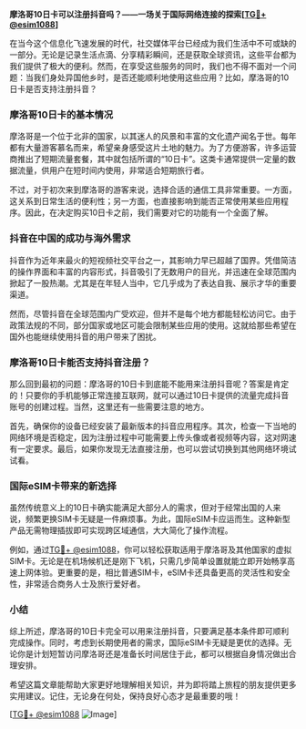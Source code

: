 **摩洛哥10日卡可以注册抖音吗？——一场关于国际网络连接的探索[[TG💪+ @esim1088](https://t.me/s/esim1088)]**

在当今这个信息化飞速发展的时代，社交媒体平台已经成为我们生活中不可或缺的一部分。无论是记录生活点滴、分享精彩瞬间，还是获取全球资讯，这些平台都为我们提供了极大的便利。然而，在享受这些服务的同时，我们也不得不面对一个问题：当我们身处异国他乡时，是否还能顺利地使用这些应用？比如，摩洛哥的10日卡是否支持注册抖音？

### 摩洛哥10日卡的基本情况

摩洛哥是一个位于北非的国家，以其迷人的风景和丰富的文化遗产闻名于世。每年都有大量游客慕名而来，希望亲身感受这片土地的魅力。为了方便游客，许多运营商推出了短期流量套餐，其中就包括所谓的“10日卡”。这类卡通常提供一定量的数据流量，供用户在短时间内使用，非常适合短期旅行者。

不过，对于初次来到摩洛哥的游客来说，选择合适的通信工具非常重要。一方面，这关系到日常生活的便利性；另一方面，也直接影响到能否正常使用某些应用程序。因此，在决定购买10日卡之前，我们需要对它的功能有一个全面了解。

### 抖音在中国的成功与海外需求

抖音作为近年来最火的短视频社交平台之一，其影响力早已超越了国界。凭借简洁的操作界面和丰富的内容形式，抖音吸引了无数用户的目光，并迅速在全球范围内掀起了一股热潮。尤其是在年轻人当中，它几乎成为了表达自我、展示才华的重要渠道。

然而，尽管抖音在全球范围内广受欢迎，但并不是每个地方都能轻松访问它。由于政策法规的不同，部分国家或地区可能会限制某些应用的使用。这就给那些希望在国外也能继续使用抖音的用户带来了困扰。

### 摩洛哥10日卡能否支持抖音注册？

那么回到最初的问题：摩洛哥的10日卡到底能不能用来注册抖音呢？答案是肯定的！只要你的手机能够正常连接互联网，就可以通过10日卡提供的流量完成抖音账号的创建过程。当然，这里还有一些需要注意的地方。

首先，确保你的设备已经安装了最新版本的抖音应用程序。其次，检查一下当地的网络环境是否稳定，因为注册过程中可能需要上传头像或者视频等内容，这对网速有一定要求。最后，如果你发现无法直接注册，也可以尝试切换到其他网络环境试试看。

### 国际eSIM卡带来的新选择

虽然传统意义上的10日卡确实能满足大部分人的需求，但对于经常出国的人来说，频繁更换SIM卡无疑是一件麻烦事。为此，国际eSIM卡应运而生。这种新型产品无需物理插拔即可实现跨区域通信，大大简化了操作流程。

例如，通过[TG💪+ @esim1088](https://t.me/s/esim1088)，你可以轻松获取适用于摩洛哥及其他国家的虚拟SIM卡。无论是在机场候机还是刚下飞机，只需几步简单设置就能立即开始畅享高速上网体验。更重要的是，相比普通SIM卡，eSIM卡还具备更高的灵活性和安全性，非常适合商务人士及旅行爱好者。

### 小结

综上所述，摩洛哥的10日卡完全可以用来注册抖音，只要满足基本条件即可顺利完成操作。同时，考虑到长期使用者的需求，国际eSIM卡无疑是更优的选择。无论你是计划短暂访问摩洛哥还是准备长时间居住于此，都可以根据自身情况做出合理安排。

希望这篇文章能帮助大家更好地理解相关知识，并为即将踏上旅程的朋友提供更多实用建议。记住，无论身在何处，保持良好心态才是最重要的哦！

[[TG💪+ @esim1088](https://t.me/s/esim1088) ![Image](https://i.postimg.cc/4NQfJmqS/Snipaste-2025-05-13-00-14-12.png)]